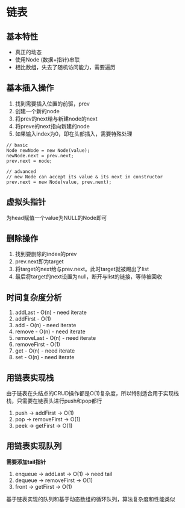 # 链表
## 基本特性
- 真正的动态
- 使用Node (数据+指针)串联
- 相比数组，失去了随机访问能力，需要遍历

## 基本插入操作
1. 找到需要插入位置的前驱，prev
2. 创建一个新的node
3. 将prev的next给与新建node的next
4. 将preve的next指向新建的node
5. 如果输入index为0，即在头部插入，需要特殊处理

```
// basic
Node newNode = new Node(value);
newNode.next = prev.next;
prev.next = node;

// advanced
// new Node can accept its value & its next in constructor
prev.next = new Node(value, prev.next);
```

## 虚拟头指针
为head赋值一个value为NULL的Node即可

## 删除操作
1. 找到要删除的index的prev
2. prev.next即为target
3. 将target的next给与prev.next。此时target就被踢出了list
4. 最后将target的next设置为null，断开与list的链接，等待被回收

## 时间复杂度分析
1. addLast - O(n) - need iterate
2. addFirst - O(1)
3. add - O(n) - need iterate
3. remove - O(n) - need iterate
4. removeLast - O(n) - need iterate
5. removeFirst - O(1)
6. get - O(n) - need iterate
7. set - O(n) - need iterate

## 用链表实现栈
由于链表在头结点的CRUD操作都是O(1)复杂度，所以特别适合用于实现栈  
栈，只需要在链表头进行push和pop都行
1. push -> addFirst -> O(1)
2. pop -> removeFirst -> O(1)
3. peek -> getFirst -> O(1)

## 用链表实现队列
**需要添加tail指针**
1. enqueue -> addLast -> O(1) -> need tail
2. dequeue -> removeFirst -> O(1)
3. front -> getFirst -> O(1)  

基于链表实现的队列和基于动态数组的循环队列，算法复杂度和性能类似